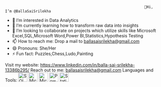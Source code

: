                                                                     👋Hi, I’m @BallaSaiSrilekha
- 👀 I’m interested in Data Analytics
- 🌱 I’m currently learning how to transform raw data into insights
- 💞️ I’m looking to collaborate on projects which utilize skills like Microsoft Excel,SQL,Microsoft Word,Power BI,Statistics,Hypothesis Testing
- 📫 How to reach me: Drop a mail to ballasaisrilekha@gmail.com
- 😄 Pronouns: She/Her
- ⚡ Fun fact: Puzzles,Chess,Ludo,Painting

Visit my website: https://www.linkedin.com/in/balla-sai-srilekha-13386b295/
Reach out to me: ballasaisrilekha@gmail.com
Languages and Tools: <img src="https://upload.wikimedia.org/wikipedia/commons/2/21/SQL.svg" alt="SQL" width="30"/> 
                      <img src="https://upload.wikimedia.org/wikipedia/commons/1/1e/Microsoft_Office_Word_Logo.svg" alt="Microsoft Word" width="30"/> 
                      <img src="https://upload.wikimedia.org/wikipedia/commons/0/0a/Microsoft_Office_logo_2019.svg" alt="Microsoft Office" width="30"/> 
                      <img src="https://upload.wikimedia.org/wikipedia/commons/3/3d/Microsoft_Power_BI_Logo.svg" alt="Power BI" width="30"/> 
                      <img src="https://upload.wikimedia.org/wikipedia/commons/thumb/4/45/Statistics_icon.svg/1200px-Statistics_icon.svg.png" alt="Statistics" width="30"/>



